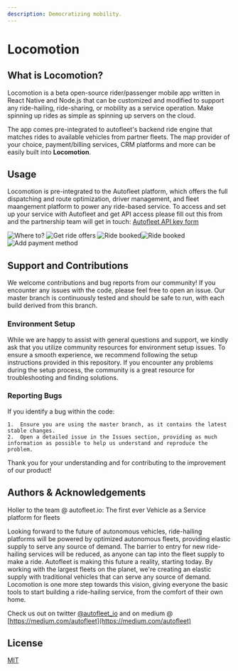 ```yaml
--- 
description: Democratizing mobility.
---
```


# Locomotion

## What is Locomotion?

Locomotion is a beta open-source rider/passenger mobile app written in React Native and Node.js that can be customized and modified to support any ride-hailing, ride-sharing, or mobility as a service operation. Make spinning up rides as simple as spinning up servers on the cloud.

The app comes pre-integrated to autofleet's backend ride engine that matches rides to available vehicles from partner fleets. The map provider of your choice, payment/billing services, CRM platforms and more can be easily built into **Locomotion**.

## Usage

Locomotion is pre-integrated to the Autofleet platform, which offers the full dispatching and route optimization, driver management, and fleet maangement platform to power any ride-based service. To access and set up your service with Autofleet and get API access please fill out this from and the partnership team will get in touch: [Autofleet API key form](https://forms.gle/fJKS7Hu29S9BXkdL8)

![Where to?](https://res.cloudinary.com/dgotwqwlz/image/upload/h_450/v1660651906/WhatsApp_Image_2022-08-16_at_12.28.27_PM_gsv42x.jpg) ![Get ride offers](https://res.cloudinary.com/dgotwqwlz/image/upload/h_450/v1660651906/WhatsApp_Image_2022-08-16_at_12.28.27_PM_1_cn8dqp.jpg) ![Ride booked](https://res.cloudinary.com/dgotwqwlz/image/upload/h_450/v1660651906/WhatsApp_Image_2022-08-16_at_12.28.28_PM_gnliqh.jpg)![Ride booked](https://res.cloudinary.com/dgotwqwlz/image/upload/h_450/v1660651906/WhatsApp_Image_2022-08-16_at_12.28.27_PM_2_rtdz1f.jpg)![Add payment method](https://res.cloudinary.com/dgotwqwlz/image/upload/h_450/v1660651906/WhatsApp_Image_2022-08-16_at_12.28.28_PM_1_rsgk3g.jpg)

## Support and Contributions

We welcome contributions and bug reports from our community! If you encounter any issues with the code, please feel free to open an issue. Our master branch is continuously tested and should be safe to run, with each build derived from this branch.

### Environment Setup

While we are happy to assist with general questions and support, we kindly ask that you utilize community resources for environment setup issues. To ensure a smooth experience, we recommend following the setup instructions provided in this repository. If you encounter any problems during the setup process, the community is a great resource for troubleshooting and finding solutions.

### Reporting Bugs

If you identify a bug within the code:

	1.	Ensure you are using the master branch, as it contains the latest stable changes.
	2.	Open a detailed issue in the Issues section, providing as much information as possible to help us understand and reproduce the problem.

Thank you for your understanding and for contributing to the improvement of our product!

## Authors & Acknowledgements

Holler to the team @ autofleet.io: The first ever Vehicle as a Service platform for fleets

Looking forward to the future of autonomous vehicles, ride-hailing platforms will be powered by optimized autonomous fleets, providing elastic supply to serve any source of demand. The barrier to entry for new ride-hailing services will be reduced, as anyone can tap into the fleet supply to make a ride. Autofleet is making this future a reality, starting today. By working with the largest fleets on the planet, we're creating an elastic supply with traditional vehicles that can serve any source of demand. Locomotion is one more step towards this vision, giving everyone the basic tools to start building a ride-hailing service, from the comfort of their own home.

Check us out on twitter [@autofleet\_io](https://twitter.com/autofleet_io) and on medium @ [https://medium.com/autofleet](https://medium.com/autofleet)

## License

[MIT](https://choosealicense.com/licenses/mit/)
